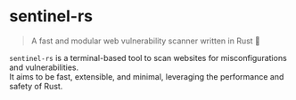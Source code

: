 # sentinel-rs

> A fast and modular web vulnerability scanner written in Rust 🦀

`sentinel-rs` is a terminal-based tool to scan websites for misconfigurations and vulnerabilities.  
It aims to be fast, extensible, and minimal, leveraging the performance and safety of Rust.
